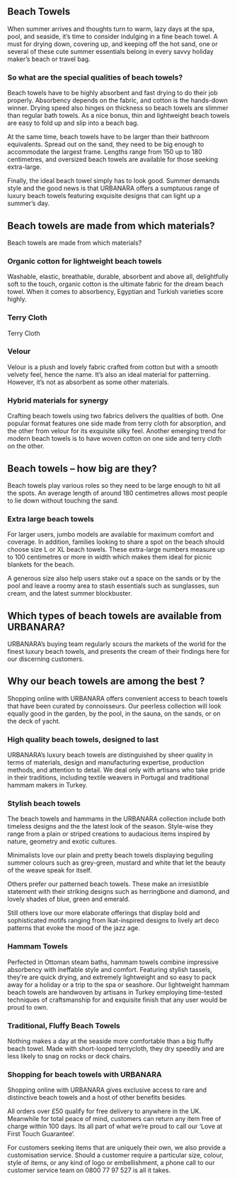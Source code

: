 Beach Towels
------------

When summer arrives and thoughts turn to warm, lazy days at the spa, pool, and seaside, it’s time to consider indulging in a fine beach towel. A must for drying down, covering up, and keeping off the hot sand, one or several of these cute summer essentials belong in every savvy holiday maker’s beach or travel bag.

### So what are the special qualities of beach towels?

Beach towels have to be highly absorbent and fast drying to do their job properly. Absorbency depends on the fabric, and cotton is the hands-down winner. Drying speed also hinges on thickness so beach towels are slimmer than regular bath towels. As a nice bonus, thin and lightweight beach towels are easy to fold up and slip into a beach bag.

At the same time, beach towels have to be larger than their bathroom equivalents. Spread out on the sand, they need to be big enough to accommodate the largest frame. Lengths range from 150 up to 180 centimetres, and oversized beach towels are available for those seeking extra-large.

Finally, the ideal beach towel simply has to look good. Summer demands style and the good news is that URBANARA offers a sumptuous range of luxury beach towels featuring exquisite designs that can light up a summer’s day.

Beach towels are made from which materials?
-------------------------------------------

Beach towels are made from which materials?

### Organic cotton for lightweight beach towels

Washable, elastic, breathable, durable, absorbent and above all, delightfully soft to the touch, organic cotton is the ultimate fabric for the dream beach towel. When it comes to absorbency, Egyptian and Turkish varieties score highly.

### Terry Cloth

Terry Cloth

### Velour

Velour is a plush and lovely fabric crafted from cotton but with a smooth velvety feel, hence the name. It’s also an ideal material for patterning. However, it’s not as absorbent as some other materials.

### Hybrid materials for synergy

Crafting beach towels using two fabrics delivers the qualities of both. One popular format features one side made from terry cloth for absorption, and the other from velour for its exquisite silky feel. Another emerging trend for modern beach towels is to have woven cotton on one side and terry cloth on the other.

Beach towels – how big are they?
--------------------------------

Beach towels play various roles so they need to be large enough to hit all the spots. An average length of around 180 centimetres allows most people to lie down without touching the sand.

### Extra large beach towels

For larger users, jumbo models are available for maximum comfort and coverage. In addition, families looking to share a spot on the beach should choose size L or XL beach towels. These extra-large numbers measure up to 100 centimetres or more in width which makes them ideal for picnic blankets for the beach.

A generous size also help users stake out a space on the sands or by the pool and leave a roomy area to stash essentials such as sunglasses, sun cream, and the latest summer blockbuster.

Which types of beach towels are available from URBANARA?
--------------------------------------------------------

URBANARA’s buying team regularly scours the markets of the world for the finest luxury beach towels, and presents the cream of their findings here for our discerning customers.

Why our beach towels are among the best ?
-----------------------------------------

Shopping online with URBANARA offers convenient access to beach towels that have been curated by connoisseurs. Our peerless collection will look equally good in the garden, by the pool, in the sauna, on the sands, or on the deck of yacht.

### High quality beach towels, designed to last

URBANARA’s luxury beach towels are distinguished by sheer quality in terms of materials, design and manufacturing expertise, production methods, and attention to detail. We deal only with artisans who take pride in their traditions, including textile weavers in Portugal and traditional hammam makers in Turkey.

### Stylish beach towels

The beach towels and hammams in the URBANARA collection include both timeless designs and the the latest look of the season. Style-wise they range from a plain or striped creations to audacious items inspired by nature, geometry and exotic cultures.

Minimalists love our plain and pretty beach towels displaying beguiling summer colours such as grey-green, mustard and white that let the beauty of the weave speak for itself.

Others prefer our patterned beach towels. These make an irresistible statement with their striking designs such as herringbone and diamond, and lovely shades of blue, green and emerald.

Still others love our more elaborate offerings that display bold and sophisticated motifs ranging from Ikat-inspired designs to lively art deco patterns that evoke the mood of the jazz age.

### Hammam Towels

Perfected in Ottoman steam baths, hammam towels combine impressive absorbency with ineffable style and comfort. Featuring stylish tassels, they’re are quick drying, and extremely lightweight and so easy to pack away for a holiday or a trip to the spa or seashore. Our lightweight hammam beach towels are handwoven by artisans in Turkey employing time-tested techniques of craftsmanship for and exquisite finish that any user would be proud to own.

### Traditional, Fluffy Beach Towels

Nothing makes a day at the seaside more comfortable than a big fluffy beach towel. Made with short-looped terrycloth, they dry speedily and are less likely to snag on rocks or deck chairs.

### Shopping for beach towels with URBANARA

Shopping online with URBANARA gives exclusive access to rare and distinctive beach towels and a host of other benefits besides.

All orders over £50 qualify for free delivery to anywhere in the UK. Meanwhile for total peace of mind, customers can return any item free of charge within 100 days. Its all part of what we’re proud to call our ‘Love at First Touch Guarantee’.

For customers seeking items that are uniquely their own, we also provide a customisation service. Should a customer require a particular size, colour, style of items, or any kind of logo or embellishment, a phone call to our customer service team on 0800 77 97 527 is all it takes.

 
